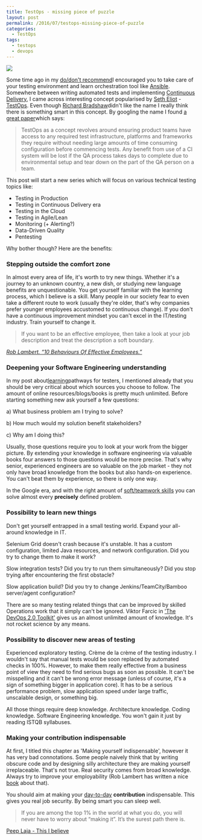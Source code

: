 ```yaml
---
title: TestOps - missing piece of puzzle
layout: post
permalink: /2016/07/testops-missing-piece-of-puzzle
categories:
  - TestOps
tags:
  - testops
  - devops 
---
```


![](/images/blog/CPBtwnKWgAIne5H.jpg)

Some time ago in
my [do/don't recommend](https://awesome-testing.com/2016/02/dos-and-donts-for-testers-2016-edition.html)I encouraged you
to take care of your testing environment and learn orchestration tool
like [Ansible](https://awesome-testing.com/2015/12/testing-with-ansible.html). Somewhere between writing automated tests
and
implementing [Continuous Delivery](http://awesome-bookreviews.blogspot.com/2016/06/se-classics-1-continuous-delivery.html),
I came across interesting concept popularised
by [Seth Eliot](https://twitter.com/setheliot) - [TestOps](http://www.ministryoftesting.com/tag/seth-eliot/). Even
though [Richard Bradshaw](https://twitter.com/friendlytester/status/644135471329738752)didn't like the name I really
think there is something smart in this concept. By googling the name I
found [a great paper](http://uploads.pnsqc.org/2015/papers/t-054_Howlett_paper.pdf)which says:

> TestOps as a concept revolves around ensuring product teams have access to any required test infrastructure, platforms
> and frameworks they require without needing large amounts of time consuming configuration before commencing tests. Any
> benefit from use of a CI system will be lost if the QA process takes days to complete due to environmental setup and
> tear down on the part of the QA person on a team.

This post will start a new series which will focus on various technical testing topics like:

* Testing in Production
* Testing in Continuous Delivery era
* Testing in the Cloud
* Testing in Agile/Lean
* Monitoring (+ Alerting?)
* Data-Driven Quality
* Pentesting

Why bother though? Here are the benefits:

### Stepping outside the comfort zone

In almost every area of life, it's worth to try new things. Whether it's a journey to an unknown country, a new dish, or
studying new language benefits are unquestionable. You get yourself familiar with the learning process, which I believe
is a skill. Many people in our society fear to even take a different route to work (usually they're older, that's why
companies prefer younger employees accustomed to continuous change). If you don't have a continuous improvement mindset
you can't excel in the IT/testing industry. Train yourself to change it.

> If you want to be an effective employee, then take a look at your job description and treat the description a soft
> boundary.

_[Rob Lambert. “10 Behaviours Of Effective Employees.”](https://leanpub.com/10behavioursofeffectiveemployees)_

### Deepening your Software Engineering understanding

In my post about[learning](https://awesome-testing.com/2016/03/learning-pathways-for-testers.html)pathways for testers,
I mentioned already that you should be very critical about which sources you choose to follow. The amount of online
resources/blogs/books is pretty much unlimited. Before starting something new ask yourself a few questions:

a) What business problem am I trying to solve?

b) How much would my solution benefit stakeholders?

c) Why am I doing this?

Usually, those questions require you to look at your work from the bigger picture. By extending your knowledge in
software engineering via valuable books four answers to those questions would be more precise. That's why senior,
experienced engineers are so valuable on the job market - they not only have broad knowledge from the books but also
hands-on experience. You can't beat them by experience, so there is only one way.

In the Google era, and with the right amount
of [soft/teamwork skills](http://awesome-bookreviews.blogspot.com/2016/02/team-geek-software-developers-guide-to.html)
you can solve almost every **precisely** defined problem.

### Possibility to learn new things

Don't get yourself entrapped in a small testing world. Expand your all-around knowledge in IT.

Selenium Grid doesn't crash because it's unstable. It has a custom configuration, limited Java resources, and network
configuration. Did you try to change them to make it work?

Slow integration tests? Did you try to run them simultaneously? Did you stop trying after encountering the first
obstacle?

Slow application build? Did you try to change Jenkins/TeamCity/Bamboo server/agent configuration?

There are so many testing related things that can be improved by skilled Operations work that it simply can't be
ignored. Viktor Farcic in ['The DevOps 2.0 Toolkit'](https://leanpub.com/the-devops-2-toolkit) gives us an almost
unlimited amount of knowledge. It's not rocket science by any means.

### Possibility to discover new areas of testing

Experienced exploratory testing. Crème de la crème of the testing industry. I wouldn't say that manual tests would be
soon replaced by automated checks in 100%. However, to make them really effective from a business point of view they need
to find serious bugs as soon as possible. It can't be misspelling and it can't be wrong error message (unless of course,
it's a sign of something bigger in application core). It has to be a serious performance problem, slow application speed
under large traffic, unscalable design, or something big.

All those things require deep knowledge. Architecture knowledge. Coding knowledge. Software Engineering knowledge. You
won't gain it just by reading ISTQB syllabuses.

### Making your contribution indispensable

At first, I titled this chapter as 'Making yourself indispensable', however it has very bad connotations. Some people
naively think that by writing obscure code and by designing silly architecture they are making yourself irreplaceable.
That's not true. Real security comes from broad knowledge. Always try to improve your employability (Rob Lambert has
written a nice [book](https://leanpub.com/remainingrelevant) about that).

You should aim at making your [day-to-day](https://leanpub.com/remainingrelevant) **contribution** indispensable. This
gives you real job security. By being smart you can sleep well.

> If you are among the top 1% in the world at what you do, you will never have to worry about “making it”. It’s the
> surest path there is.

[Peep Laja - This I believe](http://conversionxl.com/this-i-believe/)

